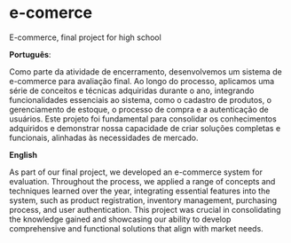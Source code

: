 # e-comerce
E-commerce, final project for high school


**Português**:

Como parte da atividade de encerramento, desenvolvemos um sistema de e-commerce para avaliação final. Ao longo do processo, aplicamos uma série de conceitos e técnicas adquiridas durante o ano, integrando funcionalidades essenciais ao sistema, como o cadastro de produtos, o gerenciamento de estoque, o processo de compra e a autenticação de usuários. Este projeto foi fundamental para consolidar os conhecimentos adquiridos e demonstrar nossa capacidade de criar soluções completas e funcionais, alinhadas às necessidades de mercado.

**English**

As part of our final project, we developed an e-commerce system for evaluation. Throughout the process, we applied a range of concepts and techniques learned over the year, integrating essential features into the system, such as product registration, inventory management, purchasing process, and user authentication. This project was crucial in consolidating the knowledge gained and showcasing our ability to develop comprehensive and functional solutions that align with market needs.
